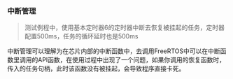 ### 中断管理

> 测试例程中，使用基本定时器6的定时器中断去恢复被挂起的任务，定时器配置500ms，任务的循环延时也是500ms

中断管理可以理解为在芯片内部的中断函数中，去调用FreeRTOS中可以在中断函数里调用的API函数，在使用过程中出现了一个问题，如果你调用的恢复函数时，传入的任务句柄，此时该函数没有被挂起，会导致程序直接卡死。